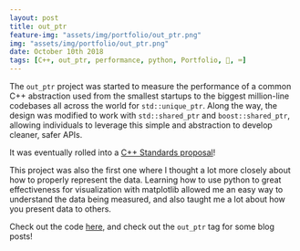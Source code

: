 ```yaml
---
layout: post
title: out_ptr
feature-img: "assets/img/portfolio/out_ptr.png"
img: "assets/img/portfolio/out_ptr.png"
date: October 10th 2018
tags: [C++, out_ptr, performance, python, Portfolio, 🚌, ⌨️]
---
```


The `out_ptr` project was started to measure the performance of a common C++ abstraction used from the smallest startups to the biggest million-line codebases all across the world for `std::unique_ptr`. Along the way, the design was modified to work with `std::shared_ptr` and `boost::shared_ptr`, allowing individuals to leverage this simple and abstraction to develop cleaner, safer APIs.

It was eventually rolled into a [C++ Standards proposal](https://wg21.link/p1132)!

This project was also the first one where I thought a lot more closely about how to properly represent the data. Learning how to use python to great effectiveness for visualization with matplotlib allowed me an easy way to understand the data being measured, and also taught me a lot about how you present data to others.

Check out the code [here](https://github.com/ThePhD/out_ptr), and check out the `out_ptr` tag for some blog posts!
